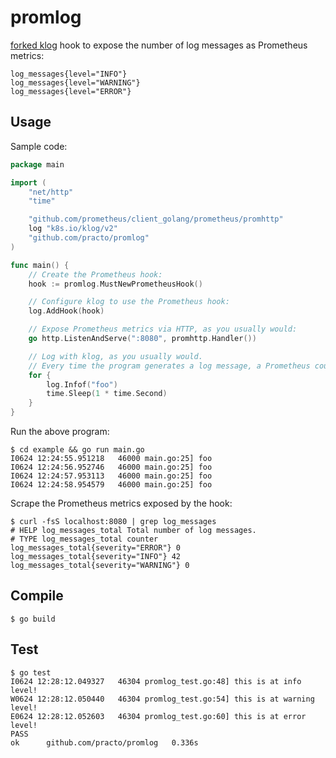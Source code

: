 # promlog
[forked klog](https://github.com/practo/klog) hook to expose the number of log messages as Prometheus metrics:
```
log_messages{level="INFO"}
log_messages{level="WARNING"}
log_messages{level="ERROR"}
```

## Usage

Sample code:
```go
package main

import (
	"net/http"
	"time"

	"github.com/prometheus/client_golang/prometheus/promhttp"
	log "k8s.io/klog/v2"
	"github.com/practo/promlog"
)

func main() {
	// Create the Prometheus hook:
	hook := promlog.MustNewPrometheusHook()

	// Configure klog to use the Prometheus hook:
	log.AddHook(hook)

	// Expose Prometheus metrics via HTTP, as you usually would:
	go http.ListenAndServe(":8080", promhttp.Handler())

	// Log with klog, as you usually would.
	// Every time the program generates a log message, a Prometheus counter is incremented for the corresponding level.
	for {
		log.Infof("foo")
		time.Sleep(1 * time.Second)
	}
}
```

Run the above program:
```
$ cd example && go run main.go
I0624 12:24:55.951218   46000 main.go:25] foo
I0624 12:24:56.952746   46000 main.go:25] foo
I0624 12:24:57.953113   46000 main.go:25] foo
I0624 12:24:58.954579   46000 main.go:25] foo
```

Scrape the Prometheus metrics exposed by the hook:
```
$ curl -fsS localhost:8080 | grep log_messages
# HELP log_messages_total Total number of log messages.
# TYPE log_messages_total counter
log_messages_total{severity="ERROR"} 0
log_messages_total{severity="INFO"} 42
log_messages_total{severity="WARNING"} 0
```

## Compile
```
$ go build
```

## Test
```
$ go test
I0624 12:28:12.049327   46304 promlog_test.go:48] this is at info level!
W0624 12:28:12.050440   46304 promlog_test.go:54] this is at warning level!
E0624 12:28:12.052603   46304 promlog_test.go:60] this is at error level!
PASS
ok  	github.com/practo/promlog	0.336s

```
